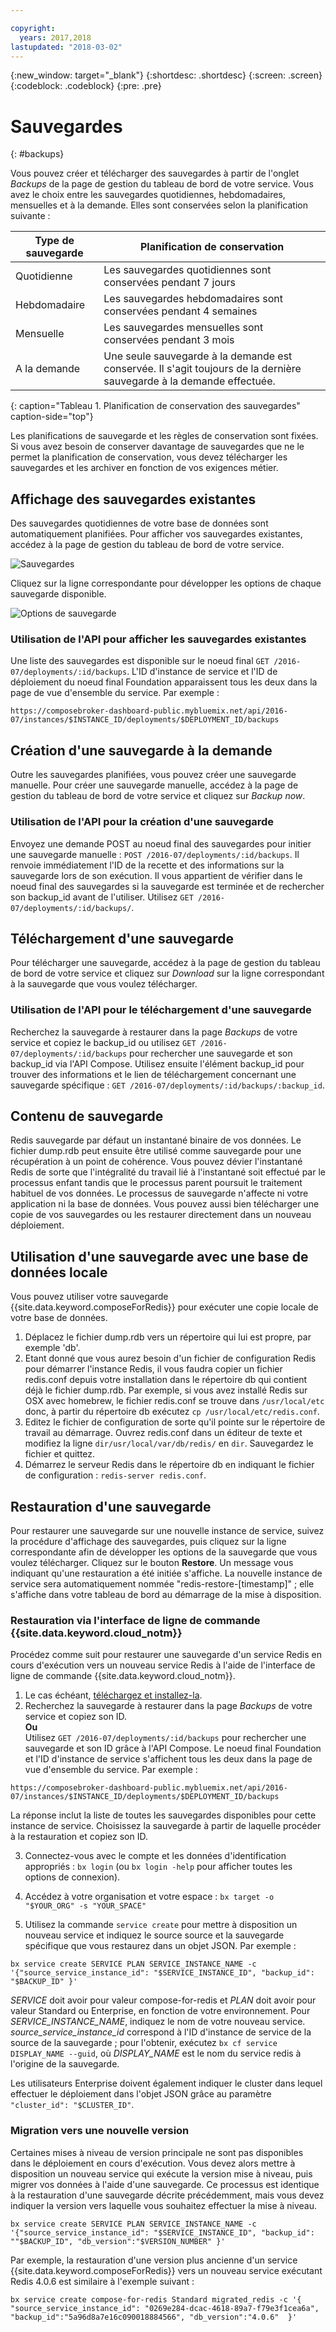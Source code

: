 ```yaml
---

copyright:
  years: 2017,2018
lastupdated: "2018-03-02"
---
```


{:new_window: target="_blank"}
{:shortdesc: .shortdesc}
{:screen: .screen}
{:codeblock: .codeblock}
{:pre: .pre}

# Sauvegardes
{: #backups}

Vous pouvez créer et télécharger des sauvegardes à partir de l'onglet _Backups_ de la page de gestion du tableau de bord de votre service. Vous avez le choix entre les sauvegardes quotidiennes, hebdomadaires, mensuelles et à la demande. Elles sont conservées selon la planification suivante :

Type de sauvegarde|Planification de conservation
----------|-----------
Quotidienne|Les sauvegardes quotidiennes sont conservées pendant 7 jours
Hebdomadaire|Les sauvegardes hebdomadaires sont conservées pendant 4 semaines
Mensuelle|Les sauvegardes mensuelles sont conservées pendant 3 mois
A la demande|Une seule sauvegarde à la demande est conservée. Il s'agit toujours de la dernière sauvegarde à la demande effectuée.
{: caption="Tableau 1. Planification de conservation des sauvegardes" caption-side="top"}

Les planifications de sauvegarde et les règles de conservation sont fixées. Si vous avez besoin de conserver davantage de sauvegardes que ne le permet la planification de conservation, vous devez télécharger les sauvegardes et les archiver en fonction de vos exigences métier.

## Affichage des sauvegardes existantes

Des sauvegardes quotidiennes de votre base de données sont automatiquement planifiées. Pour afficher vos sauvegardes existantes, accédez à la page de gestion du tableau de bord de votre service. 

  ![Sauvegardes](./images/redis-backups-show.png "Liste des sauvegardes dans le tableau de bord du service")

Cliquez sur la ligne correspondante pour développer les options de chaque sauvegarde disponible.

  ![Options de sauvegarde](./images/redis-backups-options.png "Options d'une sauvegarde.") 

### Utilisation de l'API pour afficher les sauvegardes existantes

Une liste des sauvegardes est disponible sur le noeud final `GET /2016-07/deployments/:id/backups`. L'ID d'instance de service et l'ID de déploiement du noeud final Foundation apparaissent tous les deux dans la page de vue d'ensemble du service. Par exemple :  
``` 
https://composebroker-dashboard-public.mybluemix.net/api/2016-07/instances/$INSTANCE_ID/deployments/$DEPLOYMENT_ID/backups
```  

## Création d'une sauvegarde à la demande

Outre les sauvegardes planifiées, vous pouvez créer une sauvegarde manuelle. Pour créer une sauvegarde manuelle, accédez à la page de gestion du tableau de bord de votre service et cliquez sur *Backup now*.

### Utilisation de l'API pour la création d'une sauvegarde

Envoyez une demande POST au noeud final des sauvegardes pour initier une sauvegarde manuelle : `POST /2016-07/deployments/:id/backups`. Il renvoie immédiatement l'ID de la recette et des informations sur la sauvegarde lors de son exécution. Il vous appartient de vérifier dans le noeud final des sauvegardes si la sauvegarde est terminée et de rechercher son backup_id avant de l'utiliser. Utilisez `GET /2016-07/deployments/:id/backups/`.

## Téléchargement d'une sauvegarde

Pour télécharger une sauvegarde, accédez à la page de gestion du tableau de bord de votre service et cliquez sur *Download* sur la ligne correspondant à la sauvegarde que vous voulez télécharger.

### Utilisation de l'API pour le téléchargement d'une sauvegarde

Recherchez la sauvegarde à restaurer dans la page _Backups_ de votre service et copiez le backup_id ou utilisez `GET /2016-07/deployments/:id/backups` pour rechercher une sauvegarde et son backup_id via l'API Compose. Utilisez ensuite l'élément backup_id pour trouver des informations et le lien de téléchargement concernant une sauvegarde spécifique : `GET /2016-07/deployments/:id/backups/:backup_id`.

## Contenu de sauvegarde

Redis sauvegarde par défaut un instantané binaire de vos données. Le fichier dump.rdb peut ensuite être utilisé comme sauvegarde pour une récupération à un point de cohérence. Vous pouvez dévier l'instantané Redis de sorte que l'intégralité du travail lié à l'instantané soit effectué par le processus enfant tandis que le processus parent poursuit le traitement habituel de vos données. Le processus de sauvegarde n'affecte ni votre application ni la base de données. Vous pouvez aussi bien télécharger une copie de vos sauvegardes ou les restaurer directement dans un nouveau déploiement.

## Utilisation d'une sauvegarde avec une base de données locale

Vous pouvez utiliser votre sauvegarde {{site.data.keyword.composeForRedis}} pour exécuter une copie locale de votre base de données.

1. Déplacez le fichier dump.rdb vers un répertoire qui lui est propre, par exemple 'db'.
2. Etant donné que vous aurez besoin d'un fichier de configuration Redis pour démarrer l'instance Redis, il vous faudra copier un fichier redis.conf depuis votre installation dans le répertoire db qui contient déjà le fichier dump.rdb. Par exemple, si vous avez installé Redis sur OSX avec homebrew, le fichier redis.conf se trouve dans `/usr/local/etc` donc, à partir du répertoire db exécutez `cp /usr/local/etc/redis.conf`.
3. Editez le fichier de configuration de sorte qu'il pointe sur le répertoire de travail au démarrage. Ouvrez redis.conf dans un éditeur de texte et modifiez la ligne `dir/usr/local/var/db/redis/` en `dir`. Sauvegardez le fichier et quittez.
4. Démarrez le serveur Redis dans le répertoire db en indiquant le fichier de configuration : `redis-server redis.conf`.

## Restauration d'une sauvegarde

Pour restaurer une sauvegarde sur une nouvelle instance de service, suivez la procédure d'affichage des sauvegardes, puis cliquez sur la ligne correspondante afin de développer les options de la sauvegarde que vous voulez télécharger. Cliquez sur le bouton **Restore**. Un message vous indiquant qu'une restauration a été initiée s'affiche. La nouvelle instance de service sera automatiquement nommée "redis-restore-[timestamp]" ; elle s'affiche dans votre tableau de bord au démarrage de la mise à disposition.

### Restauration via l'interface de ligne de commande {{site.data.keyword.cloud_notm}} 

Procédez comme suit pour restaurer une sauvegarde d'un service Redis en cours d'exécution vers un nouveau service Redis à l'aide de l'interface de ligne de commande {{site.data.keyword.cloud_notm}}. 
1. Le cas échéant, [téléchargez et installez-la](https://console.bluemix.net/docs/cli/index.html#overview). 
2. Recherchez la sauvegarde à restaurer dans la page _Backups_ de votre service et copiez son ID.  
  **Ou**  
  Utilisez `GET /2016-07/deployments/:id/backups` pour rechercher une sauvegarde et son ID grâce à l'API Compose. Le noeud final Foundation et l'ID d'instance de service s'affichent tous les deux dans la page de vue d'ensemble du service. Par exemple :  
  ``` 
  https://composebroker-dashboard-public.mybluemix.net/api/2016-07/instances/$INSTANCE_ID/deployments/$DEPLOYMENT_ID/backups
  ```  
  La réponse inclut la liste de toutes les sauvegardes disponibles pour cette instance de service. Choisissez la sauvegarde à partir de laquelle procéder à la restauration et copiez son ID.

3. Connectez-vous avec le compte et les données d'identification appropriés : `bx login` (ou `bx login -help` pour afficher toutes les options de connexion).

4. Accédez à votre organisation et votre espace : `bx target -o "$YOUR_ORG" -s "YOUR_SPACE"`

5. Utilisez la commande `service create` pour mettre à disposition un nouveau service et indiquez le source source et la sauvegarde spécifique que vous restaurez dans un objet JSON. Par exemple : 
``` 
bx service create SERVICE PLAN SERVICE_INSTANCE_NAME -c '{"source_service_instance_id": "$SERVICE_INSTANCE_ID", "backup_id": "$BACKUP_ID" }'
```
  _SERVICE_ doit avoir pour valeur compose-for-redis et _PLAN_ doit avoir pour valeur Standard ou Enterprise, en fonction de votre environnement. Pour _SERVICE\_INSTANCE\_NAME_, indiquez le nom de votre nouveau service. _source\_service\_instance\_id_ correspond à l'ID d'instance de service de la source de la sauvegarde ; pour l'obtenir, exécutez `bx cf service DISPLAY_NAME --guid`, où _DISPLAY\_NAME_ est le nom du service redis à l'origine de la sauvegarde.  
  
  Les utilisateurs Enterprise doivent également indiquer le cluster dans lequel effectuer le déploiement dans l'objet JSON grâce au paramètre `"cluster_id": "$CLUSTER_ID"`.
  
### Migration vers une nouvelle version

Certaines mises à niveau de version principale ne sont pas disponibles dans le déploiement en cours d'exécution. Vous devez alors mettre à disposition un nouveau service qui exécute la version mise à niveau, puis migrer vos données à l'aide d'une sauvegarde. Ce processus est identique à la restauration d'une sauvegarde décrite précédemment, mais vous devez indiquer la version vers laquelle vous souhaitez effectuer la mise à niveau.

``` 
bx service create SERVICE PLAN SERVICE_INSTANCE_NAME -c '{"source_service_instance_id": "$SERVICE_INSTANCE_ID", "backup_id": ""$BACKUP_ID", "db_version":"$VERSION_NUMBER" }'
```

Par exemple, la restauration d'une version plus ancienne d'un service {{site.data.keyword.composeForRedis}} vers un nouveau service exécutant Redis 4.0.6 est similaire à l'exemple suivant :
```
bx service create compose-for-redis Standard migrated_redis -c '{ "source_service_instance_id": "0269e284-dcac-4618-89a7-f79e3f1cea6a", "backup_id":"5a96d8a7e16c090018884566", "db_version":"4.0.6"  }'

